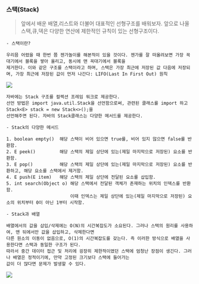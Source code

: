 ### 스택(Stack)

> 앞에서 배운 배열,리스트와 더불어 대표적인 선형구조를 배워보자. 앞으로 나올 스택,큐,덱은 다양한 연산에 제한적인 규칙이 있는 선형구조이다.

```
- 스택이란?

우리믐 어렸을 때 한번 쯤 젠가놀이를 해본적이 있을 것이다. 젠가를 잘 떠올려보면 가장 꼭대기에서 블록을 쌓아 올리고, 동시에 맨 꼭대기에서 블록을
제거한다. 이와 같은 구조를 스택이라고 하며, 스택은 가장 최근에 저장된 값 다음에 저장되며, 가장 최근에 저장된 값이 먼저 나간다: LIFO(Last In First Out) 원칙     
```

![](https://velog.velcdn.com/images/choidongkuen/post/1fb4925f-d8ec-4396-b70e-91c873606c32/image.png)

```
자바에는 Stack 구조를 컬렉션 프레임 워크로 제공한다.
선언 방법은 import java.util.Stack을 선언함으로써, 관련된 클래스를 import 하고 Stack<E> stack = new Stack<>();을
선언해주면 된다. 자바의 Stack클래스는 다양한 메서드를 제공한다.

- Stack의 다양한 메서드

1. boolean empty()	해당 스택이 비어 있으면 true를, 비어 있지 않으면 false를 반환함.
2. E peek()	        해당 스택의 제일 상단에 있는(제일 마지막으로 저장된) 요소를 반환함.
3. E pop()	        해당 스택의 제일 상단에 있는(제일 마지막으로 저장된) 요소를 반환하고, 해당 요소를 스택에서 제거함.
4. E push(E item)	해당 스택의 제일 상단에 전달된 요소를 삽입함.
5. int search(Object o)	해당 스택에서 전달된 객체가 존재하는 위치의 인덱스를 반환함.
                        이때 인덱스는 제일 상단에 있는(제일 마지막으로 저장된) 요소의 위치부터 0이 아닌 1부터 시작함.

```
```
- Stack과 배열

배열에서의 값을 삽입/삭제에는 O(N)의 시간복잡도가 소요된다. 그러나 스택의 원리를 사용하여, 맨 뒤에서만 값을 삽입하고, 삭제한다면 
다른 원소의 이동이 없음으로, O(1)의 시간복잡도를 갖는다. 즉 이러한 방식으로 배열을 사용한다면 스택과 동일한 구조가 된다.
따라서 중간 데이터 접근 및 처리에 굉장히 제한적이였던 스택에 엄청난 장점이 생긴다. 그러나 배열은 정적이기에, 만약 고정된 크기보다 스택에 들어가는
값이 더 많다면 문제가 발생할 수 있다.
```
![](https://velog.velcdn.com/images/choidongkuen/post/9dfa889e-30b6-4590-bf7b-9f411ac043fc/image.png)

